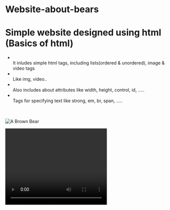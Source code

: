 # Website-about-bears
<h1>Simple website designed using html (Basics of html)</h1>
<ul>
<li><br>It inludes simple html tags, including lists(ordered & unordered), image & video tags</li>
<li><br>Like img, video..</li>
<li><br>Also includes about attributes like width, height, control, id, .....</li>
<li><br>Tags for specifying text like strong, em, br, span, .....</li></ul>
<br><br>
<img src="https://content.codecademy.com/courses/web-101/web101-image_brownbear.jpg" alt="A Brown Bear"/>

<video src="https://content.codecademy.com/courses/freelance-1/unit-1/lesson-2/htmlcss1-vid_brown-bear.mp4" width="320" height="240" controls>Video not supported</video>
